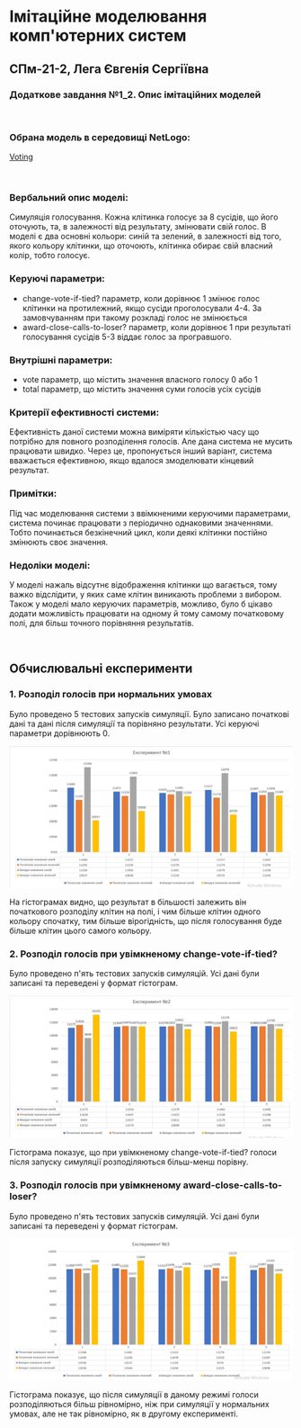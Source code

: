 # Імітаційне моделювання комп'ютерних систем
## СПм-21-2, Лега Євгенія Сергіївна
### Додаткове завдання №**1_2**. Опис імітаційних моделей
<br>

### Обрана модель в середовищі NetLogo:

[Voting](http://www.netlogoweb.org/launch#http://www.netlogoweb.org/assets/modelslib/Sample%20Models/Social%20Science/Voting.nlogo)

<br>

### Вербальний опис моделі:
Симуляція голосування. Кожна клітинка голосує за 8 сусідів, що його оточують, та, в залежності від результату, змінювати свій голос. В моделі є два основні кольори:
синій та зелений, в залежності від того, якого кольору клітинки, що оточоють, клітинка обирає свій власний колір, тобто голосує.

### Керуючі параметри:

- change-vote-if-tied? параметр, коли дорівнює 1 змінює голос клітинки на протилежний, якщо сусіди проголосували 4-4. За замовчуванням при такому розкладі голос не змінюється
- award-close-calls-to-loser? параметр, коли дорівнює 1 при результаті голосування сусідів 5-3 віддає голос за програвшого.


### Внутрішні параметри:
- vote параметр, що містить значення власного голосу 0 або 1
- total параметр, що містить значення суми голосів усіх сусідів


### Критерії ефективності системи:
Ефективність даної системи можна виміряти кількістью часу що потрібно для повного розподілення голосів. Але дана система не мусить працювати швидко. 
Через це, пропонується інший варіант, система вважається ефективною, якщо вдалося змоделювати кінцевий результат.

### Примітки:
Під час моделювання системи з ввімкненими керуючими параметрами, система починає працювати з періодично однаковими значеннями. Тобто починається безкінечний цикл, коли деякі клітинки постійно змінюють своє значення.

### Недоліки моделі:
У моделі нажаль відсутнє відображення клітинки що вагається, тому важко відслідити, у яких саме клітин виникають проблеми з вибором. Також у моделі мало керуючих 
параметрів, можливо, було б цікаво додати можливість працювати на одному й тому самому початковому полі, для більш точного порівняння результатів.

<br>

## Обчислювальні експерименти 
### 1. Розподіл голосів при нормальних умовах
Було проведено 5 тестових запусків симуляції. Було записано початкові дані та дані після симуляції та порівняно результати. Усі керуючі параметри дорівнюють 0. 

![Експеримент №1](Add_2_1.jpg)

На гістограмах видно, що результат в більшості залежить він початкового розподілу клітин на полі, і чим більше клітин одного кольору спочатку, тим більше вірогідність, що після голосування буде більше клітин цього самого кольору.

### 2. Розподіл голосів при увімкненому change-vote-if-tied?
Було проведено п'ять тестових запусків симуляцій. Усі дані були записані та переведені у формат гістограм.

![Експеримент №2](Add_2_2.jpg)

Гістограма показує, що при увімкненому change-vote-if-tied? голоси після запуску симуляції розподіляються більш-менш порівну.

### 3. Розподіл голосів при увімкненому award-close-calls-to-loser?
Було проведено п'ять тестових запусків симуляцій. Усі дані були записані та переведені у формат гістограм.

![Експеримент №3](Add_2_3.jpg)

Гістограма показує, що після симуляції в даному режимі голоси розподіляються більш рівномірно, ніж при симуляції у нормальних умовах, але не так рівномірно, як в другому експерименті.
